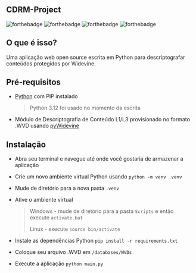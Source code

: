 ## CDRM-Project
 ![forthebadge](https://forthebadge.com/images/badges/uses-html.svg) ![forthebadge](https://forthebadge.com/images/badges/uses-css.svg) ![forthebadge](https://forthebadge.com/images/badges/uses-javascript.svg) ![forthebadge](https://forthebadge.com/images/badges/made-with-python.svg)
 ## O que é isso?

Uma aplicação web open source escrita em Python para descriptografar conteúdos protegidos por Widevine.

## Pré-requisitos

- [Python](https://www.python.org/downloads/) com PIP instalado

  > Python 3.12 foi usado no momento da escrita
- Módulo de Descriptografia de Conteúdo L1/L3 provisionado no formato .WVD usando [pyWidevine](https://github.com/devine-dl/pywidevine)
 
## Instalação
 
- Abra seu terminal e navegue até onde você gostaria de armazenar a aplicação
- Crie um novo ambiente virtual Python usando `python -m venv .venv`
- Mude de diretório para a nova pasta `.venv`
- Ative o ambiente virtual

  > Windows - mude de diretório para a pasta `Scripts` e então execute `activate.bat`
  >
  > Linux - execute `source bin/activate`

- Instale as dependências Python `pip install -r requirements.txt`
- Coloque seu arquivo .WVD em `/databases/WVDs`
- Execute a aplicação `python main.py`